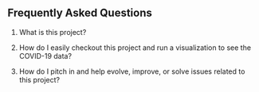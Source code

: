 ## Frequently Asked Questions

1. What is this project?

2. How do I easily checkout this project and run a visualization to see the COVID-19 data?

3. How do I pitch in and help evolve, improve, or solve issues related to this project?
